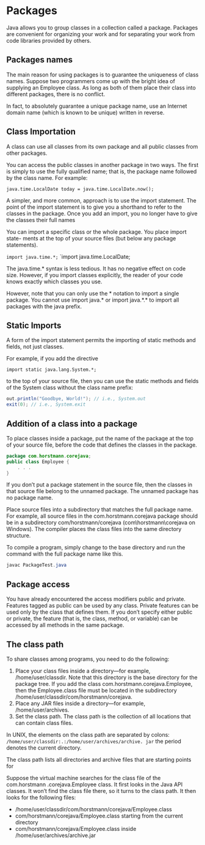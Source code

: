 # Packages

Java allows you to group classes in a collection called a package. Packages are
convenient for organizing your work and for separating your work from code libraries provided by others.

## Packages names

The main reason for using packages is to guarantee the uniqueness of class
names. Suppose two programmers come up with the bright idea of supplying
an Employee class. As long as both of them place their class into different
packages, there is no conflict.

In fact, to absolutely guarantee a unique package
name, use an Internet domain name (which is known to be unique) written
in reverse.

## Class Importation

A class can use all classes from its own package and all public classes from
other packages.

You can access the public classes in another package in two ways. The first
is simply to use the fully qualified name; that is, the package name followed
by the class name. For example:

`java.time.LocalDate today = java.time.LocalDate.now();`

A simpler, and more common, approach is to use
the import statement. The point of the import statement is to give you a shorthand
to refer to the classes in the package. Once you add an import, you no longer
have to give the classes their full names

You can import a specific class or the whole package. You place import state-
ments at the top of your source files (but below any package statements).

`import java.time.*;`
`import java.time.LocalDate;

The java.time.* syntax is less tedious. It has no negative effect on code size.
However, if you import classes explicitly, the reader of your code knows
exactly which classes you use.

However, note that you can only use the * notation to import a single package.
You cannot use import java.* or import java.\*.\* to import all packages with the
java prefix.

## Static Imports

A form of the import statement permits the importing of static methods and
fields, not just classes.

For example, if you add the directive
    
`import static java.lang.System.*;`

to the top of your source file, then you can use the static methods and fields
of the System class without the class name prefix:

```java 
out.println("Goodbye, World!"); // i.e., System.out
exit(0); // i.e., System.exit
```

## Addition of a class into a package

To place classes inside a package, put the name of the package at the top of
your source file, before the code that defines the classes in the package.

```java
package com.horstmann.corejava;
public class Employee {
    . . .
}
```

If you don’t put a package statement in the source file, then the classes in that
source file belong to the unnamed package. The unnamed package has no
package name.

Place source files into a subdirectory that matches the full package name. For
example, all source files in the com.horstmann.corejava package should be in a
subdirectory com/horstmann/corejava (com\horstmann\corejava on Windows). The compiler
places the class files into the same directory structure.

To compile a program, simply change to the base directory and run the command with the full
package name like this.

```java
javac PackageTest.java
```

## Package access

You have already encountered the access modifiers public and private. Features
tagged as public can be used by any class. Private features can be used only
by the class that defines them. If you don’t specify either public or private, the
feature (that is, the class, method, or variable) can be accessed by all methods
in the same package.

## The class path

To share classes among programs, you need to do the following:

1. Place your class files inside a directory—for example, /home/user/classdir.
   Note that this directory is the base directory for the package tree. If you
   add the class com.horstmann.corejava.Employee, then the Employee.class file must
   be located in the subdirectory /home/user/classdir/com/horstmann/corejava.
2. Place any JAR files inside a directory—for example, /home/user/archives.
3. Set the class path. The class path is the collection of all locations that can
   contain class files.

In UNIX, the elements on the class path are separated by colons: `/home/user/classdir:.:/home/user/archives/archive.
jar` the period denotes the current directory.

The class path lists all directories and archive files that are starting points for

Suppose the virtual machine searches for the class file of the com.horstmann
.corejava.Employee class. It first looks in the Java API classes. It won’t find the
class file there, so it turns to the class path. It then looks for the following
files:

- /home/user/classdir/com/horstmann/corejava/Employee.class
- com/horstmann/corejava/Employee.class starting from the current directory
- com/horstmann/corejava/Employee.class inside /home/user/archives/archive.jar